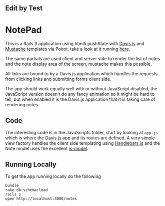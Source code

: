 ## Edit by Test

# NotePad

This is a Rails 3 application using html5 pushState with [Davis.js](http://github.com/olivernn/davis.js)
and [Mustache](http://mustache.github.com/) templates
via Poirot, take a look at it running [here](http://davis-example.heroku.com/notes).

The same partials are used client and server side to render the list of notes and the
note display area of the screen, mustache makes this possible.

All links are bound to by a Davis.js application which handles the requests from clicking
links and submitting forms client side.

The app should work equally well with or without JavaScript disabled, the JavaScript version
doesn't do any fancy animation so it might be hard to tell, but when enabled it is the Davis.js
application that it is taking care of rendering notes.

## Code

The interesting code is in the JavaScripts folder, start by looking at `app.js` which is
where the [Davis.js](http://github.com/olivernn/davis.js) app and its routes are defined.
A very simple view factory handles the client side templating using [Handlebars.js](https://github.com/wycats/handlebars.js)
and the Note model uses the excellent [js-model](http://benpickles.github.com/js-model/).

## Running Locally

To get the app running locally do the following

    bundle
    rake db:schema:load
    rails s
    open http://localhost:3000/notes

